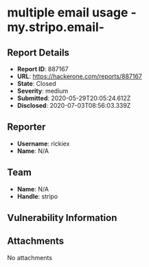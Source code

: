 # multiple email usage -my.stripo.email-

## Report Details
- **Report ID**: 887167
- **URL**: https://hackerone.com/reports/887167
- **State**: Closed
- **Severity**: medium
- **Submitted**: 2020-05-29T20:05:24.612Z
- **Disclosed**: 2020-07-03T08:56:03.339Z

## Reporter
- **Username**: rickiex
- **Name**: N/A

## Team
- **Name**: N/A
- **Handle**: stripo

## Vulnerability Information


## Attachments
No attachments
